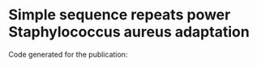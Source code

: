 # Simple sequence repeats power Staphylococcus aureus adaptation
Code generated for the publication:
